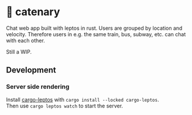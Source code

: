 # 🚃 catenary

Chat web app built with leptos in rust. Users are grouped by location and velocity. Therefore users in e.g. the same train, bus, subway, etc. can chat with each other.

Still a WIP.

## Development

### Server side rendering

Install [cargo-leptos](https://crates.io/crates/cargo-leptos) with `cargo install --locked cargo-leptos`.  
Then use `cargo leptos watch` to start the server.
